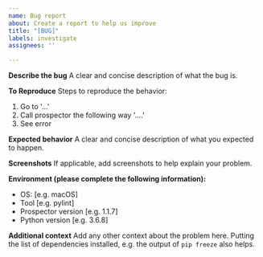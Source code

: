 ```yaml
---
name: Bug report
about: Create a report to help us improve
title: "[BUG]"
labels: investigate
assignees: ''

---
```


**Describe the bug**
A clear and concise description of what the bug is.

**To Reproduce**
Steps to reproduce the behavior:
1. Go to '...'
2. Call prospector the following way '....'
3. See error

**Expected behavior**
A clear and concise description of what you expected to happen.

**Screenshots**
If applicable, add screenshots to help explain your problem.

**Environment (please complete the following information):**
 - OS: [e.g. macOS]
 - Tool [e.g. pylint]
 - Prospector version [e.g. 1.1.7]
- Python version [e.g. 3.6.8]

**Additional context**
Add any other context about the problem here. Putting the list of dependencies installed, e.g. the output of `pip freeze` also helps.
